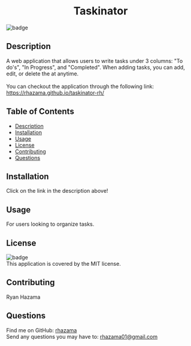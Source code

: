 <h1 align="center">Taskinator</h1>

![badge](https://img.shields.io/badge/license-MIT-brightgreen)<br />
## Description
A web application that allows users to write tasks under 3 columns: "To do's", "In Progress", and "Completed". When adding tasks, you can add, edit, or delete the at anytime.
<br />
<br />
You can checkout the application through the following link: https://rhazama.github.io/taskinator-rh/

## Table of Contents
- [Description](#description)
- [Installation](#installation)
- [Usage](#usage)
- [License](#license)
- [Contributing](#contributing)
- [Questions](#questions)
## Installation
Click on the link in the description above!

## Usage
For users looking to organize tasks.

## License
![badge](https://img.shields.io/badge/license-MIT-brightgreen)
<br />
This application is covered by the MIT license.
## Contributing
Ryan Hazama

## Questions
Find me on GitHub: [rhazama](https://github.com/rhazama)<br />
Send any questions you may have to: rhazama01@gmail.com<br />


